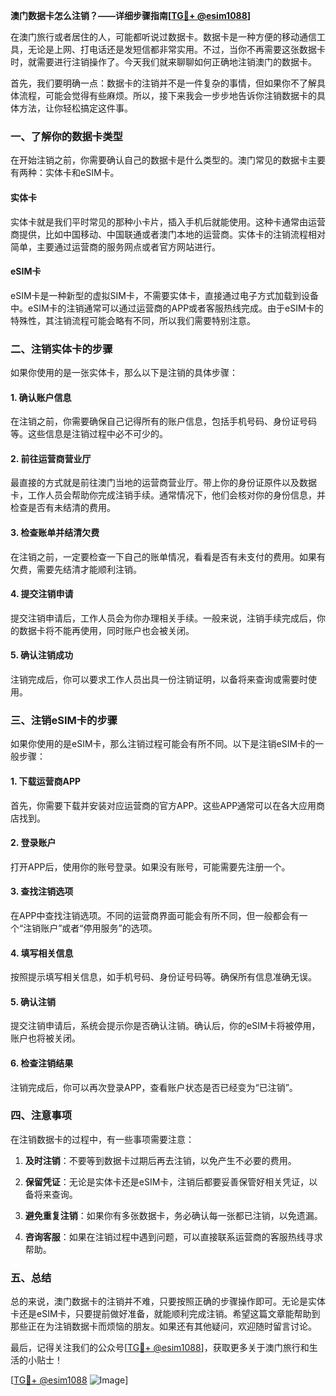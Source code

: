 **澳门数据卡怎么注销？——详细步骤指南[[TG💪+ @esim1088](https://t.me/s/esim1088)]**

在澳门旅行或者居住的人，可能都听说过数据卡。数据卡是一种方便的移动通信工具，无论是上网、打电话还是发短信都非常实用。不过，当你不再需要这张数据卡时，就需要进行注销操作了。今天我们就来聊聊如何正确地注销澳门的数据卡。

首先，我们要明确一点：数据卡的注销并不是一件复杂的事情，但如果你不了解具体流程，可能会觉得有些麻烦。所以，接下来我会一步步地告诉你注销数据卡的具体方法，让你轻松搞定这件事。

### 一、了解你的数据卡类型

在开始注销之前，你需要确认自己的数据卡是什么类型的。澳门常见的数据卡主要有两种：实体卡和eSIM卡。

#### 实体卡

实体卡就是我们平时常见的那种小卡片，插入手机后就能使用。这种卡通常由运营商提供，比如中国移动、中国联通或者澳门本地的运营商。实体卡的注销流程相对简单，主要通过运营商的服务网点或者官方网站进行。

#### eSIM卡

eSIM卡是一种新型的虚拟SIM卡，不需要实体卡，直接通过电子方式加载到设备中。eSIM卡的注销通常可以通过运营商的APP或者客服热线完成。由于eSIM卡的特殊性，其注销流程可能会略有不同，所以我们需要特别注意。

### 二、注销实体卡的步骤

如果你使用的是一张实体卡，那么以下是注销的具体步骤：

#### 1. 确认账户信息

在注销之前，你需要确保自己记得所有的账户信息，包括手机号码、身份证号码等。这些信息是注销过程中必不可少的。

#### 2. 前往运营商营业厅

最直接的方式就是前往澳门当地的运营商营业厅。带上你的身份证原件以及数据卡，工作人员会帮助你完成注销手续。通常情况下，他们会核对你的身份信息，并检查是否有未结清的费用。

#### 3. 检查账单并结清欠费

在注销之前，一定要检查一下自己的账单情况，看看是否有未支付的费用。如果有欠费，需要先结清才能顺利注销。

#### 4. 提交注销申请

提交注销申请后，工作人员会为你办理相关手续。一般来说，注销手续完成后，你的数据卡将不能再使用，同时账户也会被关闭。

#### 5. 确认注销成功

注销完成后，你可以要求工作人员出具一份注销证明，以备将来查询或需要时使用。

### 三、注销eSIM卡的步骤

如果你使用的是eSIM卡，那么注销过程可能会有所不同。以下是注销eSIM卡的一般步骤：

#### 1. 下载运营商APP

首先，你需要下载并安装对应运营商的官方APP。这些APP通常可以在各大应用商店找到。

#### 2. 登录账户

打开APP后，使用你的账号登录。如果没有账号，可能需要先注册一个。

#### 3. 查找注销选项

在APP中查找注销选项。不同的运营商界面可能会有所不同，但一般都会有一个“注销账户”或者“停用服务”的选项。

#### 4. 填写相关信息

按照提示填写相关信息，如手机号码、身份证号码等。确保所有信息准确无误。

#### 5. 确认注销

提交注销申请后，系统会提示你是否确认注销。确认后，你的eSIM卡将被停用，账户也将被关闭。

#### 6. 检查注销结果

注销完成后，你可以再次登录APP，查看账户状态是否已经变为“已注销”。

### 四、注意事项

在注销数据卡的过程中，有一些事项需要注意：

1. **及时注销**：不要等到数据卡过期后再去注销，以免产生不必要的费用。
   
2. **保留凭证**：无论是实体卡还是eSIM卡，注销后都要妥善保管好相关凭证，以备将来查询。

3. **避免重复注销**：如果你有多张数据卡，务必确认每一张都已注销，以免遗漏。

4. **咨询客服**：如果在注销过程中遇到问题，可以直接联系运营商的客服热线寻求帮助。

### 五、总结

总的来说，澳门数据卡的注销并不难，只要按照正确的步骤操作即可。无论是实体卡还是eSIM卡，只要提前做好准备，就能顺利完成注销。希望这篇文章能帮助到那些正在为注销数据卡而烦恼的朋友。如果还有其他疑问，欢迎随时留言讨论。

最后，记得关注我们的公众号[[TG💪+ @esim1088](https://t.me/s/esim1088)]，获取更多关于澳门旅行和生活的小贴士！

[[TG💪+ @esim1088](https://t.me/s/esim1088) ![Image](https://i.postimg.cc/4NQfJmqS/Snipaste-2025-05-13-00-14-12.png)]